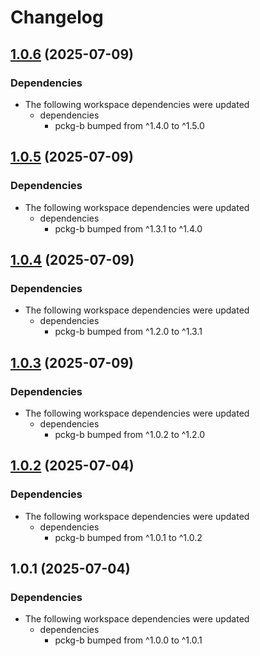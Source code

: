# Changelog

## [1.0.6](https://github.com/d3xter666/release-please-monorepo-poc/compare/pckg-c-v1.0.6...pckg-c-v1.0.6) (2025-07-09)


### Dependencies

* The following workspace dependencies were updated
  * dependencies
    * pckg-b bumped from ^1.4.0 to ^1.5.0

## [1.0.5](https://github.com/d3xter666/release-please-monorepo-poc/compare/pckg-c-v1.0.4...pckg-c-v1.0.5) (2025-07-09)


### Dependencies

* The following workspace dependencies were updated
  * dependencies
    * pckg-b bumped from ^1.3.1 to ^1.4.0

## [1.0.4](https://github.com/d3xter666/release-please-monorepo-poc/compare/pckg-c-v1.0.4...pckg-c-v1.0.4) (2025-07-09)


### Dependencies

* The following workspace dependencies were updated
  * dependencies
    * pckg-b bumped from ^1.2.0 to ^1.3.1

## [1.0.3](https://github.com/d3xter666/release-please-monorepo-poc/compare/pckg-c-v1.0.3...pckg-c-v1.0.3) (2025-07-09)


### Dependencies

* The following workspace dependencies were updated
  * dependencies
    * pckg-b bumped from ^1.0.2 to ^1.2.0

## [1.0.2](https://github.com/d3xter666/release-please-monorepo-poc/compare/pckg-c-v1.0.1...pckg-c-v1.0.2) (2025-07-04)


### Dependencies

* The following workspace dependencies were updated
  * dependencies
    * pckg-b bumped from ^1.0.1 to ^1.0.2

## 1.0.1 (2025-07-04)


### Dependencies

* The following workspace dependencies were updated
  * dependencies
    * pckg-b bumped from ^1.0.0 to ^1.0.1
